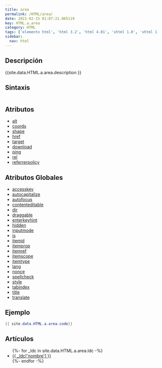 ```yaml
---
title: area
permalink: /HTML/area/
date: 2021-02-15 01:07:21.065119
key: HTML.a.area
category: HTML
tags: ['elemento html', 'html 3.2', 'html 4.01', 'xhtml 1.0', 'xhtml 1.1', 'html 5', 'html 5.1', 'html 5.2']
sidebar: 
  nav: html
---
```


## Descripción
{{site.data.HTML.a.area.description }}

## Sintaxis
~~~html
~~~

## Atributos
* [alt](/HTML/area/alt/)
* [coords](/HTML/area/coords/)
* [shape](/HTML/area/shape/)
* [href](/HTML/area/href/)
* [target](/HTML/area/target/)
* [download](/HTML/area/download/)
* [ping](/HTML/area/ping/)
* [rel](/HTML/area/rel/)
* [referrerpolicy](/HTML/area/referrerpolicy/)

## Atributos Globales
* [accesskey](/HTML/accesskey/)
* [autocapitalize](/HTML/autocapitalize/)
* [autofocus](/HTML/autofocus/)
* [contenteditable](/HTML/contenteditable/)
* [dir](/HTML/dir/)
* [draggable](/HTML/draggable/)
* [enterkeyhint](/HTML/enterkeyhint/)
* [hidden](/HTML/hidden/)
* [inputmode](/HTML/inputmode/)
* [is](/HTML/is/)
* [itemid](/HTML/itemid/)
* [itemprop](/HTML/itemprop/)
* [itemref](/HTML/itemref/)
* [itemscope](/HTML/itemscope/)
* [itemtype](/HTML/itemtype/)
* [lang](/HTML/lang/)
* [nonce](/HTML/nonce/)
* [spellcheck](/HTML/spellcheck/)
* [style](/HTML/style/)
* [tabindex](/HTML/tabindex/)
* [title](/HTML/title/)
* [translate](/HTML/translate/)

## Ejemplo
~~~java
{{ site.data.HTML.a.area.code}}
~~~

## Artículos
<ul>
{%- for _ldc in site.data.HTML.a.area.ldc -%}
   <li>
       <a href="{{_ldc['url'] }}">{{ _ldc['nombre'] }}</a>
   </li>
{%- endfor -%}
</ul>
